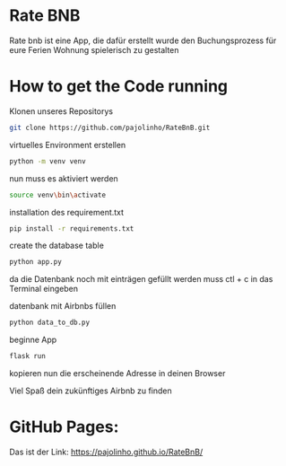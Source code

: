 # Rate BNB
Rate bnb ist eine App, die dafür erstellt wurde den Buchungsprozess für eure Ferien Wohnung spielerisch zu gestalten

# How to get the Code running
Klonen unseres Repositorys
```bash
git clone https://github.com/pajolinho/RateBnB.git
```

virtuelles Environment erstellen
```bash
python -m venv venv
```

nun muss es aktiviert werden
```bash
source venv\bin\activate
```

installation des requirement.txt
```bash
pip install -r requirements.txt
```

create the database table
```bash
python app.py
```

da die Datenbank noch mit einträgen gefüllt werden muss 
ctl + c in das Terminal eingeben

datenbank mit Airbnbs füllen
```bash
python data_to_db.py
```
beginne App
```bash
flask run
```

kopieren nun die erscheinende Adresse in deinen Browser

Viel Spaß dein zukünftiges Airbnb zu finden 

# GitHub Pages:
Das ist der Link: https://pajolinho.github.io/RateBnB/
